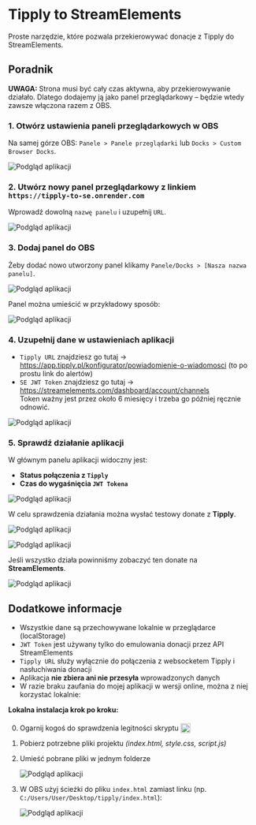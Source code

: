 # Tipply to StreamElements 

Proste narzędzie, które pozwala przekierowywać donacje z Tipply do StreamElements.

## Poradnik

**UWAGA:**
Strona musi być cały czas aktywna, aby przekierowywanie działało. Dlatego dodajemy ją jako panel przeglądarkowy – będzie wtedy zawsze włączona razem z OBS.

### 1. Otwórz ustawienia paneli przeglądarkowych w OBS

Na samej górze OBS:
`Panele > Panele przeglądarki` lub `Docks > Custom Browser Docks`.

![Podgląd aplikacji](https://i.imgur.com/FTVlzo8.png)

### 2. Utwórz nowy panel przeglądarkowy z linkiem `https://tipply-to-se.onrender.com`

Wprowadź dowolną `nazwę panelu` i uzupełnij `URL`.

![Podgląd aplikacji](https://i.imgur.com/cv9lwNw.png)

### 3. Dodaj panel do OBS

Żeby dodać nowo utworzony panel klikamy `Panele/Docks > [Nasza nazwa panelu]`.

![Podgląd aplikacji](https://i.imgur.com/ZpRW5sY.png)

Panel można umieścić w przykładowy sposób: 

![Podgląd aplikacji](https://i.imgur.com/YLRLqT0.png)

### 4. Uzupełnij dane w ustawieniach aplikacji

- `Tipply URL` znajdziesz go tutaj → https://app.tipply.pl/konfigurator/powiadomienie-o-wiadomosci (to po prostu link do alertów)
- `SE JWT Token` znajdziesz go tutaj → https://streamelements.com/dashboard/account/channels  
  Token ważny jest przez około 6 miesięcy i trzeba go później ręcznie odnowić.

![Podgląd aplikacji](https://i.imgur.com/ZsyetIi.png)

### 5. Sprawdź działanie aplikacji

W głównym panelu aplikacji widoczny jest:
- **Status połączenia z `Tipply`**
- **Czas do wygaśnięcia `JWT Tokena`**

![Podgląd aplikacji](https://i.imgur.com/bAXK45b.png)

W celu sprawdzenia działania można wysłać testowy donate z **Tipply**.

![Podgląd aplikacji](https://i.imgur.com/rQ5YbrE.png)

![Podgląd aplikacji](https://i.imgur.com/r1UN7ag.png)

Jeśli wszystko działa powinniśmy zobaczyć ten donate na **StreamElements**.

![Podgląd aplikacji](https://i.imgur.com/Ikd6UZQ.png)
## Dodatkowe informacje

- Wszystkie dane są przechowywane lokalnie w przeglądarce (localStorage)
- `JWT Token` jest używany tylko do emulowania donacji przez API StreamElements
- `Tipply URL` służy wyłącznie do połączenia z websocketem Tipply i nasłuchiwania donacji
- Aplikacja **nie zbiera ani nie przesyła** wprowadzonych danych
- W razie braku zaufania do mojej aplikacji w wersji online, można z niej korzystać lokalnie:

**Lokalna instalacja krok po kroku:**

0. Ogarnij kogoś do sprawdzenia legitności skryptu <img style="height: 20px; transform: translateY(5px);" src="https://cdn.7tv.app/emote/01GB3PQ1K8000CW87FDNNPRBZG/1x.avif"> 
1. Pobierz potrzebne pliki projektu *(index.html, style.css, script.js)*  
2. Umieść pobrane pliki w jednym folderze

   ![Podgląd aplikacji](https://i.imgur.com/Uo1h4oy.png)  
3. W OBS użyj ścieżki do pliku `index.html` zamiast linku (np. `C:/Users/User/Desktop/tipply/index.html`):

    ![Podgląd aplikacji](https://i.imgur.com/PFUey2s.png)


